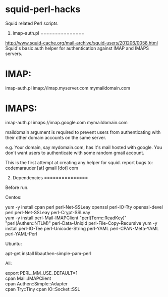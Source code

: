 squid-perl-hacks
================

Squid related Perl scripts

1. imap-auth.pl
===============

http://www.squid-cache.org/mail-archive/squid-users/201206/0058.html
Squid's basic auth helper for authentication against IMAP and IMAPS servers.

IMAP:
=====
imap-auth.pl imap://imap.myserver.com mymaildomain.com

IMAPS:
======
imap-auth.pl imaps://imap.google.com mymaildomain.com

maildomain argument is required to prevent users from authenticating with their other domain accounts
on the same server.

e.g.
Your domain, say mydomain.com, has it's mail hosted with google. You don't want users to authenticate
with some random gmail account.


This is the first attempt at creating any helper for squid.
report bugs to: codemarauder [at] gmail [dot] com

2. Dependencies
===============

Before run.

Centos: 
  
  yum -y install cpan perl perl-Net-SSLeay openssl perl-IO-Tty openssl-devel perl perl-Net-SSLeay perl-Crypt-SSLeay  
  yum -y install perl-Mail-IMAPClient  "perl(Term::ReadKey)"  "perl(Authen::NTLM)"  perl-Data-Uniqid  perl-File-Copy-Recursive 
  yum -y install perl-IO-Tee perl-Unicode-String  perl-YAML perl-CPAN-Meta-YAML perl-YAML-Perl  

Ubuntu:  
  
  apt-get install libauthen-simple-pam-perl 

All: 
  
  export PERL_MM_USE_DEFAULT=1  
  cpan  Mail::IMAPClient  
  cpan Authen::Simple::Adapter  
  cpan Try::Tiny 
  cpan IO::Socket::SSL 
